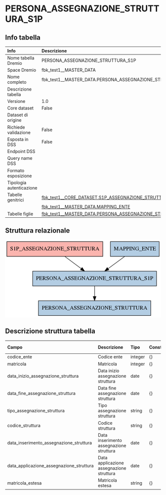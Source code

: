 # PERSONA_ASSEGNAZIONE_STRUTTURA_S1P

## Info tabella

| Info                     | Descrizione                                                                                                                 |
|:-------------------------|:----------------------------------------------------------------------------------------------------------------------------|
| Nome tabella Dremio      | PERSONA_ASSEGNAZIONE_STRUTTURA_S1P                                                                                          |
| Space Dremio             | fbk_test1__MASTER_DATA                                                                                                      |
| Nome completo            | fbk_test1__MASTER_DATA.PERSONA_ASSEGNAZIONE_STRUTTURA_S1P                                                                   |
| Descrizione tabella      |                                                                                                                             |
| Versione                 | 1.0                                                                                                                         |
| Core dataset             | False                                                                                                                       |
| Dataset di origine       |                                                                                                                             |
| Richiede validazione     | False                                                                                                                       |
| Esposta in DSS           | False                                                                                                                       |
| Endpoint DSS             |                                                                                                                             |
| Query name DSS           |                                                                                                                             |
| Formato esposizione      |                                                                                                                             |
| Tipologia autenticazione |                                                                                                                             |
| Tabelle genitrici        | [fbk_test1__CORE_DATASET.S1P_ASSEGNAZIONE_STRUTTURA](/fbk_test1__CORE_DATASET/S1P_ASSEGNAZIONE_STRUTTURA/markdown.md)       |
|                          | [fbk_test1__MASTER_DATA.MAPPING_ENTE](/fbk_test1__MASTER_DATA/MAPPING_ENTE/markdown.md)                                     |
| Tabelle figlie           | [fbk_test1__MASTER_DATA.PERSONA_ASSEGNAZIONE_STRUTTURA](/fbk_test1__MASTER_DATA/PERSONA_ASSEGNAZIONE_STRUTTURA/markdown.md) |

## Struttura relazionale

![PERSONA_ASSEGNAZIONE_STRUTTURA_S1P](./graph_png.png)

## Descrizione struttura tabella

| Campo                                    | Descrizione                              | Tipo    | Constraints   | Linked data   | errors   |
|:-----------------------------------------|:-----------------------------------------|:--------|:--------------|:--------------|:---------|
| codice_ente                              | Codice ente                              | integer | {}            |               | {}       |
| matricola                                | Matricola                                | integer | {}            |               | {}       |
| data_inizio_assegnazione_struttura       | Data inizio assegnazione struttura       | date    | {}            |               | {}       |
| data_fine_assegnazione_struttura         | Data fine assegnazione struttura         | date    | {}            |               | {}       |
| tipo_assegnazione_struttura              | Tipo assegnazione struttura              | string  | {}            |               | {}       |
| codice_struttura                         | Codice struttura                         | string  | {}            |               | {}       |
| data_inserimento_assegnazione_struttura  | Data inserimento assegnazione struttura  | date    | {}            |               | {}       |
| data_applicazione_assegnazione_struttura | Data applicazione assegnazione struttura | date    | {}            |               | {}       |
| matricola_estesa                         | Matricola estesa                         | string  | {}            |               | {}       |
